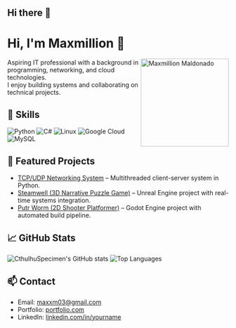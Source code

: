 ## Hi there 👋

# Hi, I'm Maxmillion 👋

<img src="images/me.jpg" alt="Maxmillion Maldonado" width="200" align="right" />

Aspiring IT professional with a background in programming, networking, and cloud technologies.  
I enjoy building systems and collaborating on technical projects.

## 🔧 Skills
![Python](https://img.shields.io/badge/Python-3776AB?style=for-the-badge&logo=python&logoColor=white)
![C#](https://img.shields.io/badge/C%23-239120?style=for-the-badge&logo=c-sharp&logoColor=white)
![Linux](https://img.shields.io/badge/Linux-FCC624?style=for-the-badge&logo=linux&logoColor=black)
![Google Cloud](https://img.shields.io/badge/Google_Cloud-4285F4?style=for-the-badge&logo=google-cloud&logoColor=white)
![MySQL](https://img.shields.io/badge/MySQL-4479A1?style=for-the-badge&logo=mysql&logoColor=white)

## 📂 Featured Projects
- [TCP/UDP Networking System](https://github.com/CthulhuSpecimen/tcp-udp-networking) – Multithreaded client-server system in Python.
- [Steamwell (3D Narrative Puzzle Game)](https://github.com/CthulhuSpecimen/steamwell) – Unreal Engine project with real-time systems integration.
- [Putr Worm (2D Shooter Platformer)](https://github.com/CthulhuSpecimen/putr-worm) – Godot Engine project with automated build pipeline.

## 📈 GitHub Stats
![CthulhuSpecimen's GitHub stats](https://github-readme-stats.vercel.app/api?username=CthulhuSpecimen&show_icons=true&theme=radical)
![Top Languages](https://github-readme-stats.vercel.app/api/top-langs/?username=CthulhuSpecimen&layout=compact)

## 📫 Contact
- Email: maxxm03@gmail.com
- Portfolio: [portfolio.com](http://portfolio.com)
- LinkedIn: [linkedin.com/in/yourname](https://linkedin.com/in/yourname)
